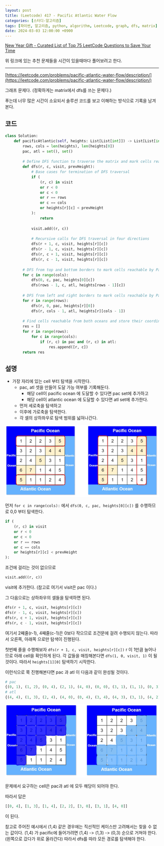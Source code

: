 ```yaml
---
layout: post
title: (Leetcode) 417 - Pacific Atlantic Water Flow
categories: [스터디-알고리즘]
tags: [파이썬, 알고리즘, python, algorithm, Leetcode, graph, dfs, matrix]
date: 2024-03-03 12:00:00 +0900
---
```


[New Year Gift - Curated List of Top 75 LeetCode Questions to Save Your Time](https://www.teamblind.com/post/New-Year-Gift---Curated-List-of-Top-75-LeetCode-Questions-to-Save-Your-Time-OaM1orEU)

위 링크에 있는 추천 문제들을 시간이 있을때마다 풀어보려고 한다.

---

[https://leetcode.com/problems/pacific-atlantic-water-flow/description/](https://leetcode.com/problems/pacific-atlantic-water-flow/description/)

그래프 문제다. (정확하게는 matrix에서 dfs를 쓰는 문제다.)

푸는데 너무 많은 시간이 소요되서 솔루션 코드를 보고 이해하는 방식으로 기록을 남겨본다.

## 코드

```python
class Solution:
    def pacificAtlantic(self, heights: List[List[int]]) -> List[List[int]]:
        rows, cols = len(heights), len(heights[0])
        pac, atl = set(), set()

        # Define DFS function to traverse the matrix and mark cells reachable
        def dfs(r, c, visit, prevHeight):
            # Base cases for termination of DFS traversal
            if (
                (r, c) in visit
                or r < 0
                or c < 0
                or r == rows
                or c == cols
                or heights[r][c] < prevHeight
            ):
                return

            visit.add((r, c))

            # Recursive calls for DFS traversal in four directions
            dfs(r + 1, c, visit, heights[r][c])
            dfs(r - 1, c, visit, heights[r][c])
            dfs(r, c + 1, visit, heights[r][c])
            dfs(r, c - 1, visit, heights[r][c])

        # DFS from top and bottom borders to mark cells reachable by Pacific and Atlantic
        for c in range(cols):
            dfs(0, c, pac, heights[0][c])
            dfs(rows - 1, c, atl, heights[rows - 1][c])

        # DFS from left and right borders to mark cells reachable by Pacific and Atlantic
        for r in range(rows):
            dfs(r, 0, pac, heights[r][0])
            dfs(r, cols - 1, atl, heights[r][cols - 1])

        # Find cells reachable from both oceans and store their coordinates in res
        res = []
        for r in range(rows):
            for c in range(cols):
                if (r, c) in pac and (r, c) in atl:
                    res.append([r, c])
        return res
```

## 설명

- 가장 자리에 있는 cell 부터 탐색을 시작한다.
  - pac, atl 셋을 만들어 도달 가능 여부를 기록해둔다.
    - 해당 cell이 pacific ocean 에 도달할 수 있다면 pac set에 추가하고
    - 해당 cell이 atlantic ocean 에 도달할 수 있다면 atl set에 추가한다.
  - 먼저 세로축을 탐색하고
  - 이후에 가로축을 탐색한다.
  - 각 셀의 상하좌우로 탐색 범위를 넓혀나간다.

![description01](/assets/images/2024-03-03-leetcode-417/description01.png)

먼저 `for c in range(cols):` 에서 `dfs(0, c, pac, heights[0][c])` 를 수행하므로 0,0 부터 탐색한다.

```python
if (
    (r, c) in visit
    or r < 0
    or c < 0
    or r == rows
    or c == cols
    or heights[r][c] < prevHeight
):
```

조건에 걸리는 것이 없으므로

```python
visit.add((r, c))
```

visit에 추가한다. (참고로 여기서 visit은 pac 이다.)

그 다음으로는 상하좌우의 셀들을 탐색하면 된다.

```python
dfs(r + 1, c, visit, heights[r][c])
dfs(r - 1, c, visit, heights[r][c])
dfs(r, c + 1, visit, heights[r][c])
dfs(r, c - 1, visit, heights[r][c])
```

여기서 2째줄(r-1), 4째줄(c-1)은 0보다 작으므로 조건문에 걸려 수행되지 않는다. 따라서 오른쪽, 아래쪽 으로만 탐색이 진행된다.

첫번째 줄을 수행해보자 `dfs(r + 1, c, visit, heights[r][c])` r 이 1만큼 늘어나므로 아래 cell을 확인하게 된다.
각 값들을 매칭해본다면 `dfs(1, 0, visit, 1)` 이 될 것이다. 따라서 `heights[1][0]` 탐색하기 시작한다.

이런식으로 쭉 진행해본다면 pac 과 atl 이 다음과 같이 완성될 것이다.

```python
# pac
{(0, 1), (1, 2), (0, 4), (2, 1), (4, 0), (0, 0), (3, 1), (1, 1), (0, 3), (2, 0), (1, 4), (3, 0), (0, 2), (2, 2), (1, 0), (1, 3)}
# atl
{(4, 4), (1, 3), (2, 4), (4, 0), (0, 4), (3, 4), (4, 3), (3, 1), (4, 2), (3, 0), (1, 4), (2, 3), (3, 3), (2, 2), (3, 2), (4, 1)}
```

![description03](/assets/images/2024-03-03-leetcode-417/description03.png)

문제에서 요구하는 cell은 pac과 atl 에 모두 해당이 되어야 한다.

따라서 답은

```python
[[0, 4], [1, 3], [1, 4], [2, 2], [3, 0], [3, 1], [4, 0]]
```

이 된다.

참고로 주어진 예시에서 (1,4) 같은 경우에는 직선적인 케이스만 고려해서는 찾을 수 없는 값이다.
(1,4) 가 pacific에 들어가려면 (1,4) -> (1,3) -> (0,3) 순으로 거쳐야 한다. (왼쪽으로 갔다가 위로 올라간다)
따라서 dfs를 따라 모든 경로를 탐색해야 한다.
